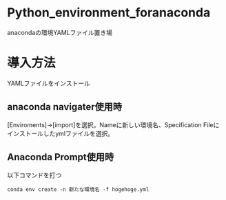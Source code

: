 # Python_environment_foranaconda
anacondaの環境YAMLファイル置き場

# 導入方法
YAMLファイルをインストール

## anaconda navigater使用時
[Enviroments]→[import]を選択。Nameに新しい環境名、Specification Fileにインストールしたymlファイルを選択。

## Anaconda Prompt使用時
以下コマンドを打つ
```
conda env create -n 新たな環境名 -f hogehoge.yml
```
